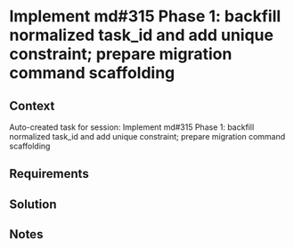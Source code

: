 # Implement md#315 Phase 1: backfill normalized task_id and add unique constraint; prepare migration command scaffolding

## Context

Auto-created task for session: Implement md#315 Phase 1: backfill normalized task_id and add unique constraint; prepare migration command scaffolding

## Requirements

## Solution

## Notes
